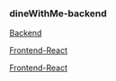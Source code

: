 ### dineWithMe-backend
[Backend](https://github.com/tomasgule/dineWithMe-backend)

[Frontend-React](https://github.com/tomasgule/dineWithMe-react)

[Frontend-React](https://github.com/tomasgule/dineWithMe-iOS)
